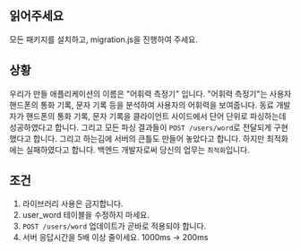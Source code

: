 ## 읽어주세요

모든 패키지를 설치하고, migration.js을 진행하여 주세요.

## 상황

우리가 만들 애플리케이션의 이름은 "어휘력 측정기" 입니다.
"어휘력 측정기"는 사용자 핸드폰의 통화 기록, 문자 기록 등을 분석하여 사용자의 어휘력을 보여줍니다.
동료 개발자가 핸드폰의 통화 기록, 문자 기록을 클라이언트 사이드에서 단어 단위로 파싱하는데 성공하였다고 합니다.
그리고 모든 파싱 결과들이 `POST /users/word`로 전달되게 구현했다고 합니다.
그리고 하는김에 서버의 큰틀도 만들어 놓았다고 합니다.
하지만 최적화에는 실패하였다고 합니다.
백엔드 개발자로써 당신의 업무는 `최적화`입니다.

## 조건

1. 라이브러리 사용은 금지합니다.
2. user_word 테이블을 수정하지 마세요.
3. `POST /users/word` 업데이트가 곧바로 적용되야 합니다.
4. 서버 응답시간을 5배 이상 줄이세요. 1000ms -> 200ms
